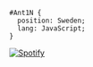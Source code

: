 ```
#Ant1N { 
  position: Sweden; 
  lang: JavaScript; 
}
```
[![Spotify](https://novatorem-ant1n.vercel.app/api/spotify)](https://open.spotify.com/user/isakantin)


